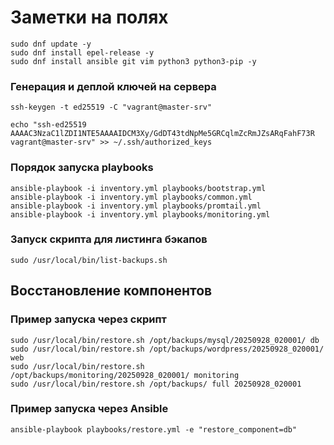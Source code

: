 # Заметки на полях

    sudo dnf update -y
    sudo dnf install epel-release -y
    sudo dnf install ansible git vim python3 python3-pip -y
  
 ### Генерация и деплой ключей на сервера 
 
    ssh-keygen -t ed25519 -C "vagrant@master-srv"
  
    echo "ssh-ed25519 AAAAC3NzaC1lZDI1NTE5AAAAIDCM3Xy/GdDT43tdNpMe5GRCqlmZcRmJZsARqFahF73R vagrant@master-srv" >> ~/.ssh/authorized_keys
  
  ### Порядок запуска playbooks
  
    ansible-playbook -i inventory.yml playbooks/bootstrap.yml
    ansible-playbook -i inventory.yml playbooks/common.yml
    ansible-playbook -i inventory.yml playbooks/promtail.yml
    ansible-playbook -i inventory.yml playbooks/monitoring.yml


### Запуск скрипта для листинга бэкапов
    sudo /usr/local/bin/list-backups.sh

## Восстановление компонентов

### Пример запуска через скрипт
    sudo /usr/local/bin/restore.sh /opt/backups/mysql/20250928_020001/ db
    sudo /usr/local/bin/restore.sh /opt/backups/wordpress/20250928_020001/ web  
    sudo /usr/local/bin/restore.sh /opt/backups/monitoring/20250928_020001/ monitoring
    sudo /usr/local/bin/restore.sh /opt/backups/ full 20250928_020001

### Пример запуска через Ansible
    ansible-playbook playbooks/restore.yml -e "restore_component=db"
